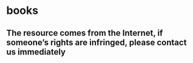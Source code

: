 # books
## The resource comes from the Internet, if someone’s rights are infringed, please contact us immediately
